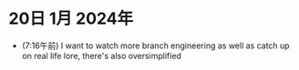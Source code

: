 # 20日 1月 2024年
- (7:16午前) I want to watch more branch engineering as well as catch up on real life lore, there's also oversimplified

